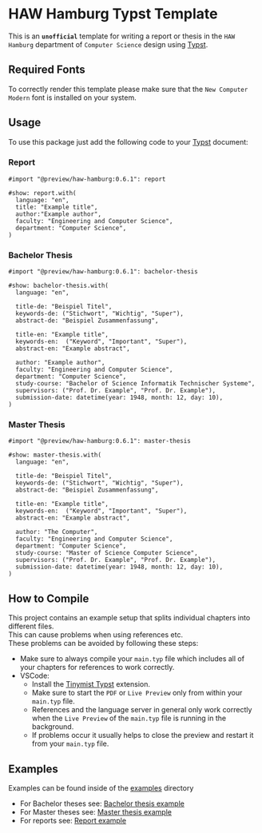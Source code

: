 # HAW Hamburg Typst Template

This is an **`unofficial`** template for writing a report or thesis in the `HAW Hamburg` department of `Computer Science` design using [Typst](https://github.com/typst/typst).

## Required Fonts

To correctly render this template please make sure that the `New Computer Modern` font is installed on your system.

## Usage

To use this package just add the following code to your [Typst](https://github.com/typst/typst) document:

### Report

```typst
#import "@preview/haw-hamburg:0.6.1": report

#show: report.with(
  language: "en",
  title: "Example title",
  author:"Example author",
  faculty: "Engineering and Computer Science",
  department: "Computer Science",
)
```

### Bachelor Thesis

```typst
#import "@preview/haw-hamburg:0.6.1": bachelor-thesis

#show: bachelor-thesis.with(
  language: "en",

  title-de: "Beispiel Titel",
  keywords-de: ("Stichwort", "Wichtig", "Super"),
  abstract-de: "Beispiel Zusammenfassung",

  title-en: "Example title",
  keywords-en:  ("Keyword", "Important", "Super"),
  abstract-en: "Example abstract",

  author: "Example author",
  faculty: "Engineering and Computer Science",
  department: "Computer Science",
  study-course: "Bachelor of Science Informatik Technischer Systeme",
  supervisors: ("Prof. Dr. Example", "Prof. Dr. Example"),
  submission-date: datetime(year: 1948, month: 12, day: 10),
)
```

### Master Thesis

```typst
#import "@preview/haw-hamburg:0.6.1": master-thesis

#show: master-thesis.with(
  language: "en",

  title-de: "Beispiel Titel",
  keywords-de: ("Stichwort", "Wichtig", "Super"),
  abstract-de: "Beispiel Zusammenfassung",

  title-en: "Example title",
  keywords-en:  ("Keyword", "Important", "Super"),
  abstract-en: "Example abstract",

  author: "The Computer",
  faculty: "Engineering and Computer Science",
  department: "Computer Science",
  study-course: "Master of Science Computer Science",
  supervisors: ("Prof. Dr. Example", "Prof. Dr. Example"),
  submission-date: datetime(year: 1948, month: 12, day: 10),
)
```

## How to Compile

This project contains an example setup that splits individual chapters into different files.\
This can cause problems when using references etc.\
These problems can be avoided by following these steps:

- Make sure to always compile your `main.typ` file which includes all of your chapters for references to work correctly.
- VSCode:
  - Install the [Tinymist Typst](https://marketplace.visualstudio.com/items?itemName=myriad-dreamin.tinymist) extension.
  - Make sure to start the `PDF` or `Live Preview` only from within your `main.typ` file.
  - References and the language server in general only work correctly when the `Live Preview` of the `main.typ` file is running in the background.
  - If problems occur it usually helps to close the preview and restart it from your `main.typ` file.

## Examples

Examples can be found inside of the [examples](https://github.com/LasseRosenow/HAW-Hamburg-Typst-Template/tree/main/examples) directory

- For Bachelor  theses see: [Bachelor thesis example](https://github.com/LasseRosenow/HAW-Hamburg-Typst-Template/tree/main/examples/bachelor-thesis)
- For Master theses see: [Master thesis example](https://github.com/LasseRosenow/HAW-Hamburg-Typst-Template/tree/main/examples/master-thesis)
- For reports see: [Report example](https://github.com/LasseRosenow/HAW-Hamburg-Typst-Template/tree/main/examples/report)
